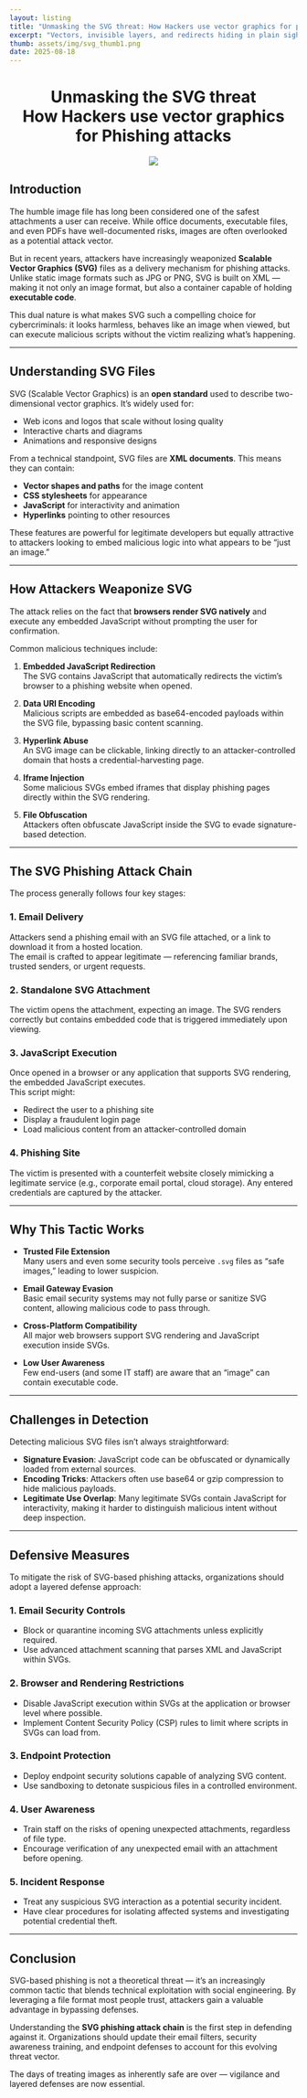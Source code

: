 ```yaml
---
layout: listing
title: "Unmasking the SVG threat: How Hackers use vector graphics for phishing attacks"
excerpt: "Vectors, invisible layers, and redirects hiding in plain sight."
thumb: assets/img/svg_thumb1.png
date: 2025-08-18
---
```


<h1 align="center">
   Unmasking the SVG threat <br>
   How Hackers use vector graphics for Phishing attacks
</h1>
<p align="center"><img src="../assets/svg_pic.png"></p>

## Introduction

The humble image file has long been considered one of the safest attachments a user can receive. While office documents, executable files, and even PDFs have well-documented risks, images are often overlooked as a potential attack vector.  

But in recent years, attackers have increasingly weaponized **Scalable Vector Graphics (SVG)** files as a delivery mechanism for phishing attacks. Unlike static image formats such as JPG or PNG, SVG is built on XML — making it not only an image format, but also a container capable of holding **executable code**.  

This dual nature is what makes SVG such a compelling choice for cybercriminals: it looks harmless, behaves like an image when viewed, but can execute malicious scripts without the victim realizing what’s happening.  

---

## Understanding SVG Files

SVG (Scalable Vector Graphics) is an **open standard** used to describe two-dimensional vector graphics. It’s widely used for:
- Web icons and logos that scale without losing quality
- Interactive charts and diagrams
- Animations and responsive designs

From a technical standpoint, SVG files are **XML documents**. This means they can contain:
- **Vector shapes and paths** for the image content
- **CSS stylesheets** for appearance
- **JavaScript** for interactivity and animation
- **Hyperlinks** pointing to other resources

These features are powerful for legitimate developers but equally attractive to attackers looking to embed malicious logic into what appears to be “just an image.”

---

## How Attackers Weaponize SVG

The attack relies on the fact that **browsers render SVG natively** and execute any embedded JavaScript without prompting the user for confirmation.  

Common malicious techniques include:

1. **Embedded JavaScript Redirection**  
   The SVG contains JavaScript that automatically redirects the victim’s browser to a phishing website when opened.

2. **Data URI Encoding**  
   Malicious scripts are embedded as base64-encoded payloads within the SVG file, bypassing basic content scanning.

3. **Hyperlink Abuse**  
   An SVG image can be clickable, linking directly to an attacker-controlled domain that hosts a credential-harvesting page.

4. **Iframe Injection**  
   Some malicious SVGs embed iframes that display phishing pages directly within the SVG rendering.

5. **File Obfuscation**  
   Attackers often obfuscate JavaScript inside the SVG to evade signature-based detection.

---

## The SVG Phishing Attack Chain

The process generally follows four key stages:

### 1. Email Delivery
Attackers send a phishing email with an SVG file attached, or a link to download it from a hosted location.  
The email is crafted to appear legitimate — referencing familiar brands, trusted senders, or urgent requests.

### 2. Standalone SVG Attachment
The victim opens the attachment, expecting an image. The SVG renders correctly but contains embedded code that is triggered immediately upon viewing.

### 3. JavaScript Execution
Once opened in a browser or any application that supports SVG rendering, the embedded JavaScript executes.  
This script might:
- Redirect the user to a phishing site
- Display a fraudulent login page
- Load malicious content from an attacker-controlled domain

### 4. Phishing Site
The victim is presented with a counterfeit website closely mimicking a legitimate service (e.g., corporate email portal, cloud storage). Any entered credentials are captured by the attacker.

---

## Why This Tactic Works

- **Trusted File Extension**  
  Many users and even some security tools perceive `.svg` files as “safe images,” leading to lower suspicion.

- **Email Gateway Evasion**  
  Basic email security systems may not fully parse or sanitize SVG content, allowing malicious code to pass through.

- **Cross-Platform Compatibility**  
  All major web browsers support SVG rendering and JavaScript execution inside SVGs.

- **Low User Awareness**  
  Few end-users (and some IT staff) are aware that an “image” can contain executable code.

---

## Challenges in Detection

Detecting malicious SVG files isn’t always straightforward:
- **Signature Evasion**: JavaScript code can be obfuscated or dynamically loaded from external sources.  
- **Encoding Tricks**: Attackers often use base64 or gzip compression to hide malicious payloads.  
- **Legitimate Use Overlap**: Many legitimate SVGs contain JavaScript for interactivity, making it harder to distinguish malicious intent without deep inspection.  

---

## Defensive Measures

To mitigate the risk of SVG-based phishing attacks, organizations should adopt a layered defense approach:

### 1. Email Security Controls
- Block or quarantine incoming SVG attachments unless explicitly required.
- Use advanced attachment scanning that parses XML and JavaScript within SVGs.

### 2. Browser and Rendering Restrictions
- Disable JavaScript execution within SVGs at the application or browser level where possible.
- Implement Content Security Policy (CSP) rules to limit where scripts in SVGs can load from.

### 3. Endpoint Protection
- Deploy endpoint security solutions capable of analyzing SVG content.
- Use sandboxing to detonate suspicious files in a controlled environment.

### 4. User Awareness
- Train staff on the risks of opening unexpected attachments, regardless of file type.
- Encourage verification of any unexpected email with an attachment before opening.

### 5. Incident Response
- Treat any suspicious SVG interaction as a potential security incident.
- Have clear procedures for isolating affected systems and investigating potential credential theft.

---

## Conclusion

SVG-based phishing is not a theoretical threat — it’s an increasingly common tactic that blends technical exploitation with social engineering. By leveraging a file format most people trust, attackers gain a valuable advantage in bypassing defenses.  

Understanding the **SVG phishing attack chain** is the first step in defending against it. Organizations should update their email filters, security awareness training, and endpoint defenses to account for this evolving threat vector.  

The days of treating images as inherently safe are over — vigilance and layered defenses are now essential.
<br>
<br>

